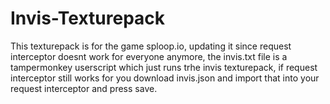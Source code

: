 # Invis-Texturepack
This texturepack is for the game sploop.io, updating it since request interceptor doesnt work for everyone anymore, the invis.txt file is a tampermonkey userscript which just runs trhe invis texturepack, if request interceptor still works for you download invis.json and import that into your request interceptor and press save.
